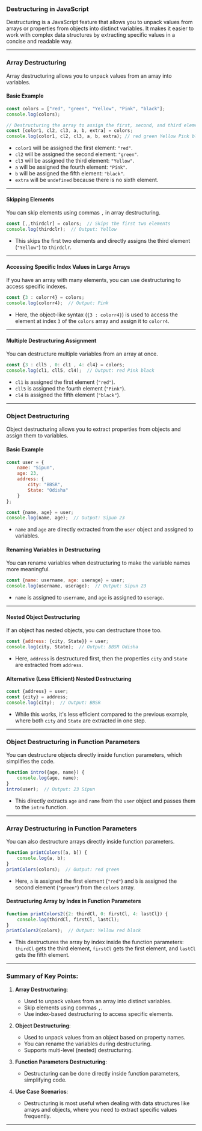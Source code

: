 ### **Destructuring in JavaScript**

Destructuring is a JavaScript feature that allows you to unpack values from arrays or properties from objects into distinct variables. It makes it easier to work with complex data structures by extracting specific values in a concise and readable way.

---

### **Array Destructuring**

Array destructuring allows you to unpack values from an array into variables.

#### **Basic Example**
```javascript
const colors = ["red", "green", "Yellow", "Pink", "black"];
console.log(colors);

// Destructuring the array to assign the first, second, and third elements to variables
const [color1, cl2, cl3, a, b, extra] = colors;
console.log(color1, cl2, cl3, a, b, extra); // red green Yellow Pink black undefined
```

- `color1` will be assigned the first element: `"red"`.
- `cl2` will be assigned the second element: `"green"`.
- `cl3` will be assigned the third element: `"Yellow"`.
- `a` will be assigned the fourth element: `"Pink"`.
- `b` will be assigned the fifth element: `"black"`.
- `extra` will be `undefined` because there is no sixth element.

---

#### **Skipping Elements**

You can skip elements using commas `,` in array destructuring.

```javascript
const [,,thirdclr] = colors;  // Skips the first two elements
console.log(thirdclr);  // Output: Yellow
```

- This skips the first two elements and directly assigns the third element (`"Yellow"`) to `thirdclr`.

---

#### **Accessing Specific Index Values in Large Arrays**

If you have an array with many elements, you can use destructuring to access specific indexes.

```javascript
const {3 : colorr4} = colors; 
console.log(colorr4);  // Output: Pink
```

- Here, the object-like syntax (`{3 : colorr4}`) is used to access the element at index `3` of the `colors` array and assign it to `colorr4`.

---

#### **Multiple Destructuring Assignment**

You can destructure multiple variables from an array at once.

```javascript
const {3 : cll5 , 0: cl1 , 4: cl4} = colors;
console.log(cl1, cll5, cl4);  // Output: red Pink black
```

- `cl1` is assigned the first element (`"red"`).
- `cll5` is assigned the fourth element (`"Pink"`).
- `cl4` is assigned the fifth element (`"black"`).

---

### **Object Destructuring**

Object destructuring allows you to extract properties from objects and assign them to variables.

#### **Basic Example**

```javascript
const user = {
    name: "Sipun",
    age: 23,
    address: {
        city: "BBSR",
        State: "Odisha"
    }
};

const {name, age} = user;
console.log(name, age);  // Output: Sipun 23
```

- `name` and `age` are directly extracted from the `user` object and assigned to variables.

#### **Renaming Variables in Destructuring**

You can rename variables when destructuring to make the variable names more meaningful.

```javascript
const {name: username, age: userage} = user;
console.log(username, userage);  // Output: Sipun 23
```

- `name` is assigned to `username`, and `age` is assigned to `userage`.

---

#### **Nested Object Destructuring**

If an object has nested objects, you can destructure those too.

```javascript
const {address: {city, State}} = user;
console.log(city, State);  // Output: BBSR Odisha
```

- Here, `address` is destructured first, then the properties `city` and `State` are extracted from `address`.

#### **Alternative (Less Efficient) Nested Destructuring**

```javascript
const {address} = user;
const {city} = address;
console.log(city);  // Output: BBSR
```

- While this works, it's less efficient compared to the previous example, where both `city` and `State` are extracted in one step.

---

### **Object Destructuring in Function Parameters**

You can destructure objects directly inside function parameters, which simplifies the code.

```javascript
function intro({age, name}) {
    console.log(age, name);
}
intro(user);  // Output: 23 Sipun
```

- This directly extracts `age` and `name` from the `user` object and passes them to the `intro` function.

---

### **Array Destructuring in Function Parameters**

You can also destructure arrays directly inside function parameters.

```javascript
function printColors([a, b]) {
    console.log(a, b);
}
printColors(colors);  // Output: red green
```

- Here, `a` is assigned the first element (`"red"`) and `b` is assigned the second element (`"green"`) from the `colors` array.

#### **Destructuring Array by Index in Function Parameters**

```javascript
function printColors2({2: thirdCl, 0: firstCl, 4: lastCl}) {
    console.log(thirdCl, firstCl, lastCl);
}
printColors2(colors);  // Output: Yellow red black
```

- This destructures the array by index inside the function parameters: `thirdCl` gets the third element, `firstCl` gets the first element, and `lastCl` gets the fifth element.

---

### **Summary of Key Points:**

1. **Array Destructuring**:
   - Used to unpack values from an array into distinct variables.
   - Skip elements using commas `,`.
   - Use index-based destructuring to access specific elements.
   
2. **Object Destructuring**:
   - Used to unpack values from an object based on property names.
   - You can rename the variables during destructuring.
   - Supports multi-level (nested) destructuring.

3. **Function Parameters Destructuring**:
   - Destructuring can be done directly inside function parameters, simplifying code.

4. **Use Case Scenarios**:
   - Destructuring is most useful when dealing with data structures like arrays and objects, where you need to extract specific values frequently.
---